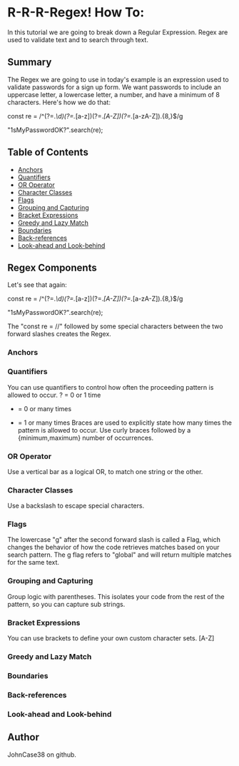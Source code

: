 # R-R-R-Regex! How To:

In this tutorial we are going to break down a Regular Expression. Regex are used to validate text and to search through text.

## Summary

The Regex we are going to use in today's example is an expression used to validate passwords for a sign up form. We want passwords to include an uppercase letter, a lowercase letter, a number, and have a minimum of 8 characters. Here's how we do that:

const re = /^(?=.*\d)(?=.*[a-z])(?=.*[A-Z])(?=.*[a-zA-Z]).{8,}$/g

"1sMyPasswordOK?".search(re);


## Table of Contents

- [Anchors](#anchors)
- [Quantifiers](#quantifiers)
- [OR Operator](#or-operator)
- [Character Classes](#character-classes)
- [Flags](#flags)
- [Grouping and Capturing](#grouping-and-capturing)
- [Bracket Expressions](#bracket-expressions)
- [Greedy and Lazy Match](#greedy-and-lazy-match)
- [Boundaries](#boundaries)
- [Back-references](#back-references)
- [Look-ahead and Look-behind](#look-ahead-and-look-behind)

## Regex Components
Let's see that again:

const re = /^(?=.*\d)(?=.*[a-z])(?=.*[A-Z])(?=.*[a-zA-Z]).{8,}$/g

"1sMyPasswordOK?".search(re);

The "const re = //" followed by some special characters between the two forward slashes creates the Regex.

### Anchors

### Quantifiers
You can use quantifiers to control how often the proceeding pattern is allowed to occur. 
? = 0 or 1 time
* = 0 or many times
+ = 1 or many times 
Braces are used to explicitly state how many times the pattern is allowed to occur. Use curly braces followed by a {minimum,maximum} number of occurrences.

### OR Operator
Use a vertical bar as a logical OR, to match one string or the other.

### Character Classes
Use a backslash to escape special characters.

### Flags
The lowercase "g" after the second forward slash is called a Flag, which changes the behavior of how the code retrieves matches based on your search pattern. The g flag refers to "global" and will return multiple matches for the same text.


### Grouping and Capturing
Group logic with parentheses. This isolates your code from the rest of the pattern, so you can capture sub strings.

### Bracket Expressions
You can use brackets to define your own custom character sets. [A-Z]

### Greedy and Lazy Match

### Boundaries

### Back-references

### Look-ahead and Look-behind

## Author
JohnCase38 on github.

